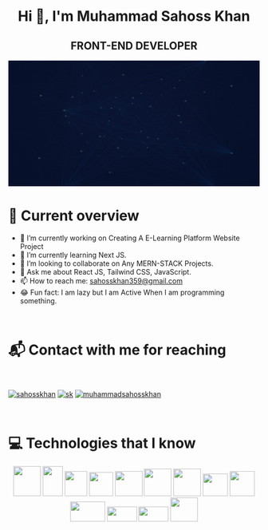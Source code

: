 <h1 align="center">Hi 👋, I'm Muhammad Sahoss Khan</h1>
<h2 align="center">FRONT-END DEVELOPER</h2>

[![Banner](/images/MUHAMMAD%20SAHOSS%20KHAN%20(1).gif "image banner")](https://www.linkedin.com/in/muhammad-sahoss-khan-a8013a233/)


<h1>👀 Current overview</h1> 

- 🔭 I’m currently working on Creating A E-Learning Platform Website Project
- 🌱 I’m currently learning Next JS.
- 👯 I’m looking to collaborate on Any MERN-STACK Projects.
- 💬 Ask me about React JS, Tailwind CSS, JavaScript.
- 📫 How to reach me: sahosskhan359@gmail.com
- 😂 Fun fact: I am lazy but I am Active When I am programming something.

</br>

# 📬 Contact with me for reaching 
</br>
<p align="left">
<a href="https://www.linkedin.com/in/muhammad-sahoss-khan-a8013a233/" target="blank"><img align="center" src="https://i.ibb.co/MsWmyLd/image.png" alt="sahosskhan" height="30" width="30" /></a>
<a href="https://twitter.com/Sahosskhan" target="blank"><img align="center" src="https://i.ibb.co/vPTw8sD/image.png" alt="sk" height="30" width="40" /></a>
<a href="https://www.facebook.com/muhammadsahosskhan" target="blank"><img align="center" src="https://i.ibb.co/bPZTVvv/image.png" alt="muhammadsahosskhan" height="30" width="30" /></a>
</p>

</br>

# 💻 Technologies that I know
<p align="center">
<img height="60" width="55" src="https://i.ibb.co/7VrnXd3/image.png"/>
<img height="60" width="40" src="https://i.ibb.co/ygqd9jr/image.png"/>
<img height="50" width="45" src="https://i.ibb.co/qxPhJwp/image.png"/>
<img height="48" width="48" src="https://i.ibb.co/0rm2xFX/image.png"/>
<img height="50" width="55" src="https://i.ibb.co/jLrZvW5/image.png"/>
<img height="55" width="55" src="https://i.ibb.co/hBYWpw2/image.png"/>
<img height="55" width="55" src="https://i.ibb.co/kHf95Yg/image.png"/>
<img height="45" width="50" src="https://i.ibb.co/LZVZwC3/image.png"/>
<img height="50" width="50" src="https://i.ibb.co/2yN0y0v/image.png"/>
<img height="40" width="70" src="https://i.ibb.co/XjsdYVx/image.png"/>
<img height="30" width="60" src="https://i.ibb.co/8XKDFWG/image.png"/>
<img height="30" width="60" src="https://i.ibb.co/TRcJpVy/image.png"/>
<img height="48" width="55" src="https://i.ibb.co/Z8TS0qD/image.png"/>
</p>